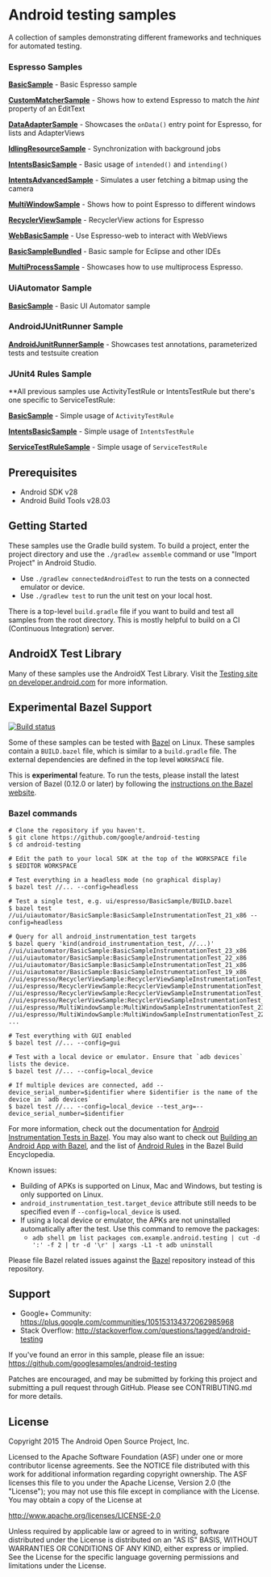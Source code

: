 Android testing samples
===================================

A collection of samples demonstrating different frameworks and techniques for automated testing.

### Espresso Samples

**[BasicSample](https://github.com/googlesamples/android-testing/blob/master/ui/espresso/BasicSample)** - Basic Espresso sample

**[CustomMatcherSample](https://github.com/googlesamples/android-testing/blob/master/ui/espresso/CustomMatcherSample)** - Shows how to extend Espresso to match the *hint* property of an EditText

**[DataAdapterSample](https://github.com/googlesamples/android-testing/blob/master/ui/espresso/DataAdapterSample)** - Showcases the `onData()` entry point for Espresso, for lists and AdapterViews

**[IdlingResourceSample](https://github.com/googlesamples/android-testing/blob/master/ui/espresso/IdlingResourceSample)** - Synchronization with background jobs

**[IntentsBasicSample](https://github.com/googlesamples/android-testing/blob/master/ui/espresso/IntentsBasicSample)** - Basic usage of `intended()` and `intending()`

**[IntentsAdvancedSample](https://github.com/googlesamples/android-testing/blob/master/ui/espresso/IntentsAdvancedSample)** - Simulates a user fetching a bitmap using the camera

**[MultiWindowSample](https://github.com/googlesamples/android-testing/blob/master/ui/espresso/MultiWindowSample)** - Shows how to point Espresso to different windows

**[RecyclerViewSample](https://github.com/googlesamples/android-testing/blob/master/ui/espresso/RecyclerViewSample)** - RecyclerView actions for Espresso

**[WebBasicSample](https://github.com/googlesamples/android-testing/blob/master/ui/espresso/WebBasicSample)** - Use Espresso-web to interact with WebViews

**[BasicSampleBundled](https://github.com/googlesamples/android-testing/blob/master/ui/espresso/BasicSampleBundled)** - Basic sample for Eclipse and other IDEs

**[MultiProcessSample](https://github.com/googlesamples/android-testing/blob/master/ui/espresso/MultiProcessSample)** - Showcases how to use multiprocess Espresso.
### UiAutomator Sample

**[BasicSample](https://github.com/googlesamples/android-testing/tree/master/ui/uiautomator/BasicSample)** - Basic UI Automator sample

### AndroidJUnitRunner Sample

**[AndroidJunitRunnerSample](https://github.com/googlesamples/android-testing/tree/master/runner/AndroidJunitRunnerSample)** - Showcases test annotations, parameterized tests and testsuite creation

### JUnit4 Rules Sample

**All previous samples use ActivityTestRule or IntentsTestRule but there's one specific to ServiceTestRule:

**[BasicSample](https://github.com/googlesamples/android-testing/blob/master/ui/espresso/BasicSample)** - Simple usage of `ActivityTestRule`

**[IntentsBasicSample](https://github.com/googlesamples/android-testing/blob/master/ui/espresso/IntentsBasicSample)** - Simple usage of `IntentsTestRule`

**[ServiceTestRuleSample](https://github.com/googlesamples/android-testing/tree/master/integration/ServiceTestRuleSample)** - Simple usage of `ServiceTestRule`

Prerequisites
--------------

- Android SDK v28
- Android Build Tools v28.03

Getting Started
---------------

These samples use the Gradle build system. To build a project, enter the project directory and use the `./gradlew assemble` command or use "Import Project" in Android Studio.

- Use `./gradlew connectedAndroidTest` to run the tests on a connected emulator or device.
- Use `./gradlew test` to run the unit test on your local host.

There is a top-level `build.gradle` file if you want to build and test all samples from the root directory. This is mostly helpful to build on a CI (Continuous Integration) server.

AndroidX Test Library
---------------
Many of these samples use the AndroidX Test Library. Visit the [Testing site on developer.android.com](https://developer.android.com/training/testing) for more information.

Experimental Bazel Support
--------------------------

[![Build status](https://badge.buildkite.com/18dda320b265e9a8f20cb6141b1e80ca58fb62bdb443e527be.svg)](https://buildkite.com/bazel/android-testing)

Some of these samples can be tested with [Bazel](https://bazel.build) on Linux. These samples contain a `BUILD.bazel` file, which is similar to a `build.gradle` file. The external dependencies are defined in the top level `WORKSPACE` file.

This is __experimental__ feature. To run the tests, please install the latest version of Bazel (0.12.0 or later) by following the [instructions on the Bazel website](https://docs.bazel.build/versions/master/install-ubuntu.html).

### Bazel commands

```
# Clone the repository if you haven't.
$ git clone https://github.com/google/android-testing
$ cd android-testing

# Edit the path to your local SDK at the top of the WORKSPACE file
$ $EDITOR WORKSPACE

# Test everything in a headless mode (no graphical display)
$ bazel test //... --config=headless

# Test a single test, e.g. ui/espresso/BasicSample/BUILD.bazel
$ bazel test //ui/uiautomator/BasicSample:BasicSampleInstrumentationTest_21_x86 --config=headless

# Query for all android_instrumentation_test targets
$ bazel query 'kind(android_instrumentation_test, //...)'
//ui/uiautomator/BasicSample:BasicSampleInstrumentationTest_23_x86
//ui/uiautomator/BasicSample:BasicSampleInstrumentationTest_22_x86
//ui/uiautomator/BasicSample:BasicSampleInstrumentationTest_21_x86
//ui/uiautomator/BasicSample:BasicSampleInstrumentationTest_19_x86
//ui/espresso/RecyclerViewSample:RecyclerViewSampleInstrumentationTest_23_x86
//ui/espresso/RecyclerViewSample:RecyclerViewSampleInstrumentationTest_22_x86
//ui/espresso/RecyclerViewSample:RecyclerViewSampleInstrumentationTest_21_x86
//ui/espresso/RecyclerViewSample:RecyclerViewSampleInstrumentationTest_19_x86
//ui/espresso/MultiWindowSample:MultiWindowSampleInstrumentationTest_23_x86
//ui/espresso/MultiWindowSample:MultiWindowSampleInstrumentationTest_22_x86
...

# Test everything with GUI enabled
$ bazel test //... --config=gui

# Test with a local device or emulator. Ensure that `adb devices` lists the device.
$ bazel test //... --config=local_device

# If multiple devices are connected, add --device_serial_number=$identifier where $identifier is the name of the device in `adb devices`
$ bazel test //... --config=local_device --test_arg=--device_serial_number=$identifier
```

For more information, check out the documentation for [Android Instrumentation Tests in Bazel](https://docs.bazel.build/versions/master/android-instrumentation-test.html). You may also want to check out [Building an Android App with Bazel](https://docs.bazel.build/versions/master/tutorial/android-app.html), and the list of [Android Rules](https://docs.bazel.build/versions/master/be/android.html) in the Bazel Build Encyclopedia.

Known issues:

* Building of APKs is supported on Linux, Mac and Windows, but testing is only supported on Linux.
* `android_instrumentation_test.target_device` attribute still needs to be specified even if `--config=local_device` is used.
* If using a local device or emulator, the APKs are not uninstalled automatically after the test. Use this command to
remove the packages:
    * `adb shell pm list packages com.example.android.testing | cut -d ':' -f 2 | tr -d '\r' | xargs -L1 -t adb uninstall`
    
Please file Bazel related issues against the [Bazel](https://github.com/bazelbuild/bazel) repository instead of this repository.

Support
-------

- Google+ Community: https://plus.google.com/communities/105153134372062985968
- Stack Overflow: http://stackoverflow.com/questions/tagged/android-testing

If you've found an error in this sample, please file an issue:
https://github.com/googlesamples/android-testing

Patches are encouraged, and may be submitted by forking this project and
submitting a pull request through GitHub. Please see CONTRIBUTING.md for more details.

License
-------

Copyright 2015 The Android Open Source Project, Inc.

Licensed to the Apache Software Foundation (ASF) under one or more contributor
license agreements.  See the NOTICE file distributed with this work for
additional information regarding copyright ownership.  The ASF licenses this
file to you under the Apache License, Version 2.0 (the "License"); you may not
use this file except in compliance with the License.  You may obtain a copy of
the License at

http://www.apache.org/licenses/LICENSE-2.0

Unless required by applicable law or agreed to in writing, software
distributed under the License is distributed on an "AS IS" BASIS, WITHOUT
WARRANTIES OR CONDITIONS OF ANY KIND, either express or implied.  See the
License for the specific language governing permissions and limitations under
the License.
